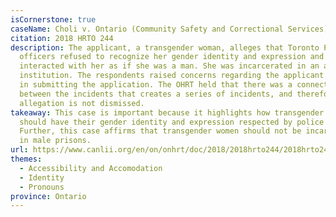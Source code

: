 ```yaml
---
isCornerstone: true
caseName: Choli v. Ontario (Community Safety and Correctional Services)
citation: 2018 HRTO 244
description: The applicant, a transgender woman, alleges that Toronto Police
  officers refused to recognize her gender identity and expression and
  interacted with her as if she was a man. She was incarcerated in an all-male
  institution. The respondents raised concerns regarding the applicant's delay
  in submitting the application. The OHRT held that there was a connection
  between the incidents that creates a series of incidents, and therefore, the
  allegation is not dismissed.
takeaway: This case is important because it highlights how transgender women
  should have their gender identity and expression respected by police officers.
  Further, this case affirms that transgender women should not be incarcerated
  in male prisons.
url: https://www.canlii.org/en/on/onhrt/doc/2018/2018hrto244/2018hrto244.html?searchUrlHash=AAAAAQBPImdlbmRlciBleHByZXNzaW9uIiwgImdlbmRlciBpZGVudGl0eSIsICJnZW5kZXIiLCAiZGlzY3JpbWluYXRpb24iLCB0cmFuc2dlbmRlcgAAAAAB&resultIndex=12
themes:
  - Accessibility and Accomodation
  - Identity
  - Pronouns
province: Ontario
---
```

